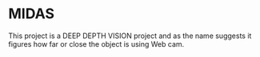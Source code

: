 # MIDAS
This project is a DEEP DEPTH VISION project and as the name suggests it figures how far or close the object is using Web cam.
